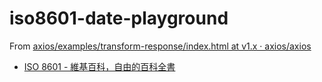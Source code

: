 iso8601-date-playground
=======================
From [axios/examples/transform-response/index.html at v1.x · axios/axios](https://github.com/axios/axios/blob/v1.x/examples/transform-response/index.html)
- [ISO 8601 - 維基百科，自由的百科全書](https://zh.wikipedia.org/zh-hk/ISO_8601)

